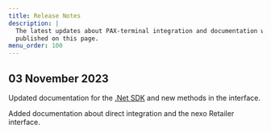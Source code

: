 ```yaml
---
title: Release Notes
description: |
  The latest updates about PAX-terminal integration and documentation will be
  published on this page.
menu_order: 100
---
```


## 03 November 2023

Updated documentation for the [.Net SDK][dotnetrelease] and new methods in the interface.

Added documentation about direct integration and the nexo Retailer interface.

[dotnetrelease]: /pax-terminal/NET/release-notes
